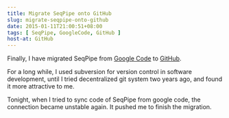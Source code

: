 ```yaml
---
title: Migrate SeqPipe onto GitHub
slug: migrate-seqpipe-onto-github
date: 2015-01-11T21:00:51+08:00
tags: [ SeqPipe, GoogleCode, GitHub ]
host-at: GitHub
---
```

Finally, I have migrated SeqPipe from [Google Code] to [GitHub].

[Google Code]: http://code.google.com/p/seqpipe/
[GitHub]: http://github.com/yanlinlin82/seqpipe/

For a long while, I used subversion for version control in software development, until I tried decentralized git system two years ago, and found it more attractive to me.

Tonight, when I tried to sync code of SeqPipe from google code, the connection became unstable again. It pushed me to finish the migration.
